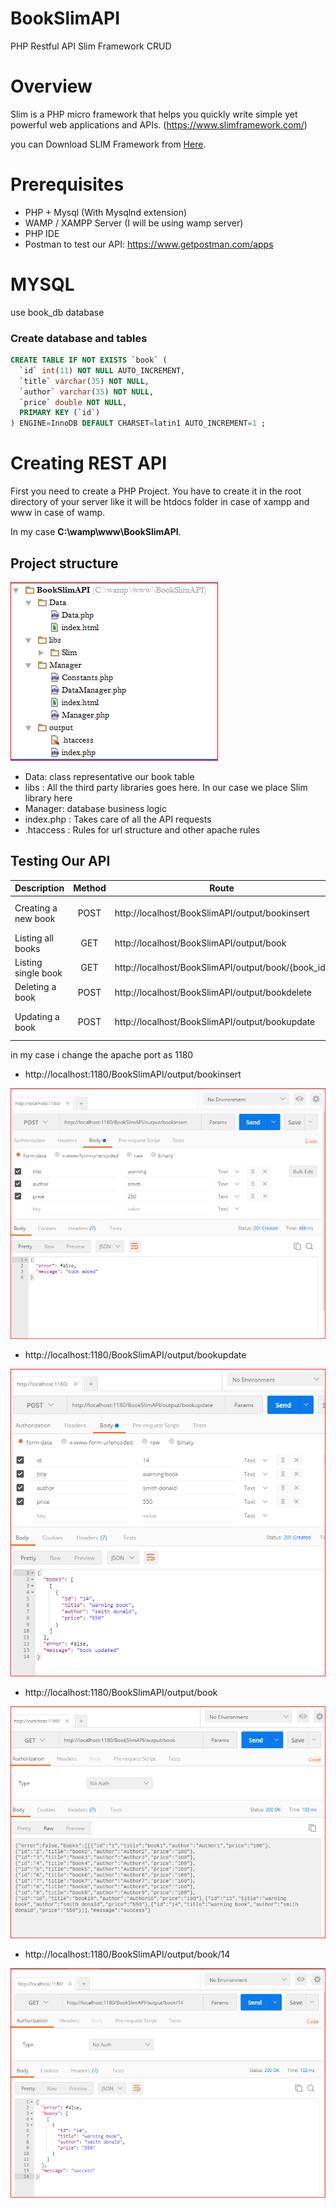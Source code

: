 # BookSlimAPI
PHP Restful API Slim Framework CRUD


# Overview
Slim is a PHP micro framework that helps you quickly write simple yet powerful web applications and APIs. (https://www.slimframework.com/)

you can Download SLIM Framework from [Here](https://github.com/slimphp/Slim).


# Prerequisites
*	PHP + Mysql (With Mysqlnd extension)
* WAMP / XAMPP Server (I will be using wamp server) 
* PHP IDE
* Postman to test our API: https://www.getpostman.com/apps

# MYSQL
 use book_db database
 
### Create database and tables
```sql
CREATE TABLE IF NOT EXISTS `book` (
  `id` int(11) NOT NULL AUTO_INCREMENT,
  `title` varchar(35) NOT NULL,
  `author` varchar(35) NOT NULL,
  `price` double NOT NULL,
  PRIMARY KEY (`id`)
) ENGINE=InnoDB DEFAULT CHARSET=latin1 AUTO_INCREMENT=1 ;
```

# Creating REST API

First you need to create a PHP Project. You have to create it in the root directory of your server like it will be htdocs folder in case of xampp and www in case of wamp.

In my case **C:\wamp\www\BookSlimAPI**.

## Project structure

![capture 1](https://github.com/anicetkeric/BookSlimAPI/blob/master/screen/1.PNG)

* Data: class representative our book table
* libs : All the third party libraries goes here. In our case we place Slim library here
* Manager:  database business logic
* index.php : Takes care of all the API requests
* .htaccess : Rules for url structure and other apache rules 


## Testing Our API

| Description        | Method |Route  | Params
| ------------- |:-------------:| -----|-----|
| Creating a new book    | POST |http://localhost/BookSlimAPI/output/bookinsert |title, author, price |
|Listing all books      | GET      |  http://localhost/BookSlimAPI/output/book | none
| Listing single book | GET     |   http://localhost/BookSlimAPI/output/book/{book_id} | none
| Deleting a book |POST      |   http://localhost/BookSlimAPI/output/bookdelete | id
| Updating a book | POST     |   http://localhost/BookSlimAPI/output/bookupdate | id, title, author, price|

in my case i change the apache port as 1180

* http://localhost:1180/BookSlimAPI/output/bookinsert

![capture 2](https://github.com/anicetkeric/BookSlimAPI/blob/master/screen/2.PNG)


* http://localhost:1180/BookSlimAPI/output/bookupdate

![capture 3](https://github.com/anicetkeric/BookSlimAPI/blob/master/screen/3.PNG)


* http://localhost:1180/BookSlimAPI/output/book

![capture 4](https://github.com/anicetkeric/BookSlimAPI/blob/master/screen/4.PNG)



* http://localhost:1180/BookSlimAPI/output/book/14

![capture 5](https://github.com/anicetkeric/BookSlimAPI/blob/master/screen/5.PNG)
